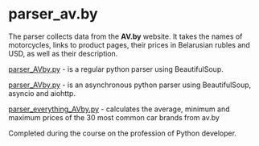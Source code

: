 # parser_av.by
The parser collects data from the __AV.by__ website. It takes the names of motorcycles, 
links to product pages, their prices in Belarusian rubles and USD, as well as their description.

[parser_AVby.py](https://github.com/DaryaKhatsuk/parser_av.by/blob/master/parser_AVby.py) - 
is a regular python parser using BeautifulSoup.

[parser_AVby.py](https://github.com/DaryaKhatsuk/parser_av.by/blob/master/parser_AVby_asyncio.py) - 
is an asynchronous python parser using BeautifulSoup, asyncio and aiohttp.

[parser_everything_AVby.py](https://github.com/DaryaKhatsuk/parser_av.by/blob/master/parser_everything_AVby.py) - calculates the average, minimum and maximum prices of the 30 most common car brands from av.by

Completed during the course on the profession of Python developer.
